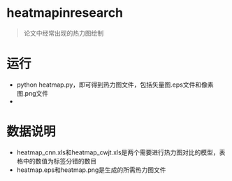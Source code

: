 # heatmapinresearch
> 论文中经常出现的热力图绘制
> 
# 运行
- python heatmap.py，即可得到热力图文件，包括矢量图.eps文件和像素图.png文件
- 
# 数据说明
- heatmap_cnn.xls和heatmap_cwjt.xls是两个需要进行热力图对比的模型，表格中的数值为标签分错的数目
- heatmap.eps和heatmap.png是生成的所需热力图文件